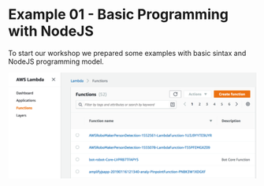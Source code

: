 # Example 01 - Basic Programming with NodeJS

To start our workshop we prepared some examples with basic sintax and NodeJS programming model.

![image](images/01.png) 
